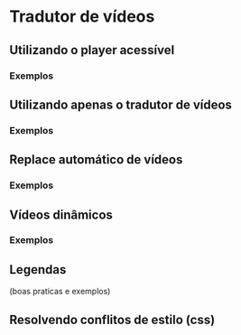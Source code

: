 # Tradutor de vídeos

## Utilizando o player acessível

### Exemplos

## Utilizando apenas o tradutor de vídeos

### Exemplos

## Replace automático de vídeos

### Exemplos

## Vídeos dinâmicos

### Exemplos

## Legendas
(boas praticas e exemplos)

## Resolvendo conflitos de estilo (css)

